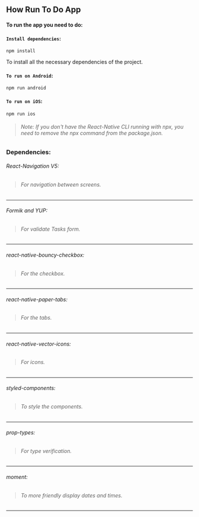 
## How Run To Do App

#### To run the app you need to do:

#### `Install dependencies`:
```
npm install
```
To install all the necessary dependencies of the project.

#### `To run on Android`:
```
npm run android
```

#### `To run on iOS`:
```
npm run ios
```

> ###### Note: If you don't have the React-Native CLI running with npx, you need to remove the npx command from the package.json.



### Dependencies:

###### React-Navigation V5:

> ###### For navigation between screens.

------------

###### Formik and YUP:

> ###### For validate Tasks form.

------------

###### react-native-bouncy-checkbox:

> ###### For the checkbox.

------------

###### react-native-paper-tabs:

> ###### For the tabs.

------------

###### react-native-vector-icons:

> ###### For icons.

------------

###### styled-components:

> ###### To style the components.

------------

###### prop-types:

> ###### For type verification.

------------

###### moment:

> ###### To more friendly display dates and times.

------------